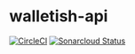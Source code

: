 # walletish-api

[![CircleCI](https://circleci.com/gh/alfonso-distiller/dist-petclinic.svg?style=svg)](https://circleci.com/gh/alfonso-distiller/dist-petclinic)
[![Sonarcloud Status](https://sonarcloud.io/api/project_badges/measure?project=dist.examples%3Apet-clinic&metric=alert_status)](https://sonarcloud.io/api/project_badges/measure?project=dist.examples%3Apet-clinic&metric=alert_status)
